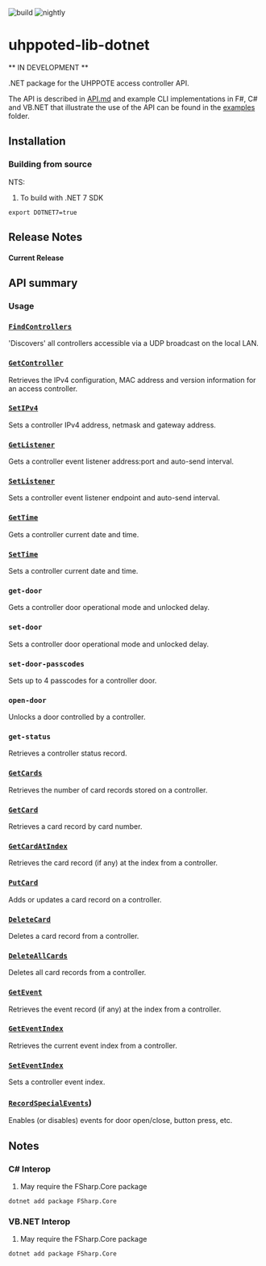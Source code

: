 ![build](https://github.com/uhppoted/uhppoted-lib-dotnet/workflows/build/badge.svg)
![nightly](https://github.com/uhppoted/uhppoted-lib-dotnet/workflows/nightly/badge.svg)

# uhppoted-lib-dotnet

** IN DEVELOPMENT **

.NET package for the UHPPOTE access controller API.

The API is described in [API.md](documentation/API/API.md) and example CLI implementations in F#, C# and VB.NET that 
illustrate the use of the API can be found in the [examples](examples) folder.

## Installation

### Building from source

NTS:
1. To build with .NET 7 SDK
```
export DOTNET7=true
```

## Release Notes

#### Current Release

## API summary

### Usage


### [`FindControllers`](documentation/API/find-controllers.md)
'Discovers' all controllers accessible via a UDP broadcast on the local LAN.

### [`GetController`](documentation/API/get-controller.md)
Retrieves the IPv4 configuration, MAC address and version information for an access controller.

### [`SetIPv4`](documentation/API/set-IPv4.md)
Sets a controller IPv4 address, netmask and gateway address.

### [`GetListener`](documentation/API/get-listener.md)
Gets a controller event listener address:port and auto-send interval.

### [`SetListener`](documentation/API/set-listener.md)
Sets a controller event listener endpoint and auto-send interval.

### [`GetTime`](documentation/API/get-time.md)
Gets a controller current date and time.

### [`SetTime`](documentation/API/set-time.md)
Sets a controller current date and time.

### `get-door`
Gets a controller door operational mode and unlocked delay.

### `set-door`
Sets a controller door operational mode and unlocked delay.

### `set-door-passcodes`
Sets up to 4 passcodes for a controller door.

### `open-door`
Unlocks a door controlled by a controller.

### `get-status`
Retrieves a controller status record.

### [`GetCards`](documentation/API/get-cards.md)
Retrieves the number of card records stored on a controller.

### [`GetCard`](documentation/API/get-card.md)
Retrieves a card record by card number.

### [`GetCardAtIndex`](documentation/API/get-card-at-index.md)
Retrieves the card record (if any) at the index from a controller.

### [`PutCard`](documentation/API/put-card.md)
Adds or updates a card record on a controller.

### [`DeleteCard`](documentation/API/delete-card.md)
Deletes a card record from a controller.

### [`DeleteAllCards`](documentation/API/delete-all-cards.md)
Deletes all card records from a controller.

### [`GetEvent`](documentation/API/get-event.md)
Retrieves the event record (if any) at the index from a controller.

### [`GetEventIndex`](documentation/API/get-event-index.md)
Retrieves the current event index from a controller.

### [`SetEventIndex`](documentation/API/set-event-index.md)
Sets a controller event index.

### [`RecordSpecialEvents`](https://github.com/uhppoted/uhppoted-lib-dotnet/documentation/API/record-special-events.md))
Enables (or disables) events for door open/close, button press, etc.


## Notes

### C# Interop

1. May require the FSharp.Core package
```
dotnet add package FSharp.Core
```

### VB.NET Interop

1. May require the FSharp.Core package
```
dotnet add package FSharp.Core
```

[examples]:  https://github.com/uhppoted/uhppoted-lib-dotnet/tree/main/examples
